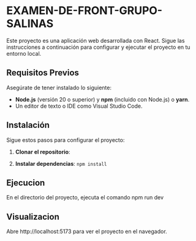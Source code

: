 # EXAMEN-DE-FRONT-GRUPO-SALINAS

Este proyecto es una aplicación web desarrollada con React. Sigue las instrucciones a continuación para configurar y ejecutar el proyecto en tu entorno local.

## Requisitos Previos
Asegúrate de tener instalado lo siguiente:
- **Node.js** (versión 20 o superior) y **npm** (incluido con Node.js) o **yarn**.
- Un editor de texto o IDE como Visual Studio Code.

## Instalación
Sigue estos pasos para configurar el proyecto:

1. **Clonar el repositorio**:

2. **Instalar dependencias**:
   `npm install`
## Ejecucion
En el directorio del proyecto, ejecuta el comando npm run dev

## Visualizacion

Abre http://localhost:5173 para ver el proyecto en el navegador.


